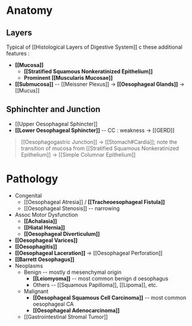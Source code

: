 # Anatomy
## Layers
Typical of [[Histological Layers of Digestive System]] c these additional features :
- **[[Mucosa]]**
	- **[[Stratified Squamous Nonkeratinized Epithelium]]**
	- **Prominent [[Muscularis Mucosae]]**
- **[[Submucosa]]** -- [[Meissner Plexus]] -> **[[Oesophageal Glands]]** -> [[Mucus]]

## Sphinchter and Junction
- [[Upper Oesophageal Sphincter]]
- **[[Lower Oesophageal Sphincter]]** -- CC : weakness -> [[GERD]]
> [[Oesophagogastric Junction]] -> [[Stomach#Cardia]]; note the transition of mucosa from [[Stratified Squamous Nonkeratinized Epithelium]] -> [[Simple Columnar Epithelium]]

# Pathology
- Congenital
	- [[Oesophageal Atresia]] / **[[Tracheoesophageal Fistula]]**
	- [[Oesophageal Stenosis]] -- narrowing
- Assoc Motor Dysfunction
	- **[[Achalasia]]**
	- **[[Hiatal Hernia]]**
	- **[[Oesophageal Diverticulum]]**
- **[[Oesophageal Varices]]**
- **[[Oesophagitis]]**
- **[[Oesophageal Laceration]]** -> [[Oesophageal Perforation]]
- **[[Barrett Oesophagus]]**
- Neoplasms
	- Benign -- mostly d mesenchymal origin
		- **[[Leiomyoma]]** -- most common benign d oesophagus
		- Others -- [[Squamous Papilloma]], [[Lipoma]], etc.
	- Malignant
		- **[[Oesophageal Squamous Cell Carcinoma]]** -- most common oesophageal CA
		- **[[Oesophageal Adenocarcinoma]]**
	- [[Gastrointestinal Stromal Tumor]]
